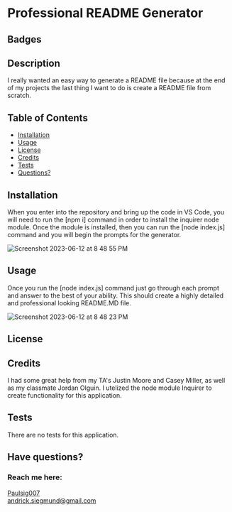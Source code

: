 # Professional README Generator

## Badges

## Description

I really wanted an easy way to generate a README file because at the end of my projects the last thing I want to do is create a README file from scratch.

## Table of Contents

- [Installation](#installation)
- [Usage](#usage)
- [License](#license)
- [Credits](#credits)
- [Tests](#tests)
- [Questions?](#questions)

## Installation

When you enter into the
repository and bring up the code in VS Code, you will need to run the [npm i] command in order to install
the inquirer node module. Once the module is installed, then you can run the [node index.js] command and you
will begin the prompts for the generator.

![Screenshot 2023-06-12 at 8 48 55 PM](https://github.com/Paulsig007/README.GENERATOR/assets/131915869/bd587654-fab0-4024-8db2-769cb468aa77)


## Usage

Once you run the [node index.js] command just go through each prompt and answer to the best of your ability. This should create a highly detailed and professional looking README.MD file.

![Screenshot 2023-06-12 at 8 48 23 PM](https://github.com/Paulsig007/README.GENERATOR/assets/131915869/1d1a9d13-70f5-4327-b295-b3ce889dbd33)


## License

## Credits

I had some great help from my TA's Justin Moore and Casey Miller, as well as my classmate Jordan Olguin. I utelized the node module Inquirer to create functionality for this application.

## Tests

There are no tests for this application.

## Have questions?

### Reach me here:

[Paulsig007](https://github.com/Paulsig007)  
 andrick.siegmund@gmail.com
